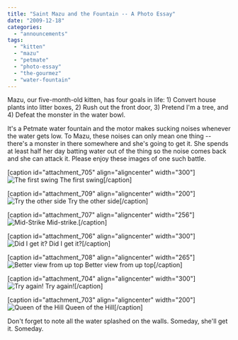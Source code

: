 ```yaml
---
title: "Saint Mazu and the Fountain -- A Photo Essay"
date: "2009-12-18"
categories: 
  - "announcements"
tags: 
  - "kitten"
  - "mazu"
  - "petmate"
  - "photo-essay"
  - "the-gourmez"
  - "water-fountain"
---
```


Mazu, our five-month-old kitten, has four goals in life: 1) Convert house plants into litter boxes, 2) Rush out the front door, 3) Pretend I'm a tree, and 4) Defeat the monster in the water bowl.

It's a Petmate water fountain and the motor makes sucking noises whenever the water gets low. To Mazu, these noises can only mean one thing -- there's a monster in there somewhere and she's going to get it. She spends at least half her day batting water out of the thing so the noise comes back and she can attack it. Please enjoy these images of one such battle.

\[caption id="attachment\_705" align="aligncenter" width="300"\]![The first swing](http://www.rebeccagomezfarrell.com/wp-content/uploads/2009/12/mazufountain-003-300x200.jpg "mazufountain-003") The first swing\[/caption\]

\[caption id="attachment\_709" align="aligncenter" width="200"\]![Try the other side](http://www.rebeccagomezfarrell.com/wp-content/uploads/2009/12/mazufountain-012-200x300.jpg "mazufountain-012") Try the other side\[/caption\]

\[caption id="attachment\_707" align="aligncenter" width="256"\]![Mid-Strike](http://www.rebeccagomezfarrell.com/wp-content/uploads/2009/12/mazufountain-007-256x300.jpg "mazufountain-007") Mid-strike.\[/caption\]

\[caption id="attachment\_706" align="aligncenter" width="300"\]![Did I get it?](http://www.rebeccagomezfarrell.com/wp-content/uploads/2009/12/mazufountain-006-300x295.jpg "mazufountain-006") Did I get it?\[/caption\]

\[caption id="attachment\_708" align="aligncenter" width="265"\]![Better view from up top](http://www.rebeccagomezfarrell.com/wp-content/uploads/2009/12/mazufountain-008-265x300.jpg "mazufountain-008") Better view from up top\[/caption\]

\[caption id="attachment\_704" align="aligncenter" width="300"\]![Try again!](http://www.rebeccagomezfarrell.com/wp-content/uploads/2009/12/mazufountain-002-300x200.jpg "mazufountain-002") Try again!\[/caption\]

\[caption id="attachment\_703" align="aligncenter" width="200"\]![Queen of the Hill](http://www.rebeccagomezfarrell.com/wp-content/uploads/2009/12/mazufountain-016-200x300.jpg "mazufountain-016") Queen of the Hill\[/caption\]

Don't forget to note all the water splashed on the walls. Someday, she'll get it. Someday.
